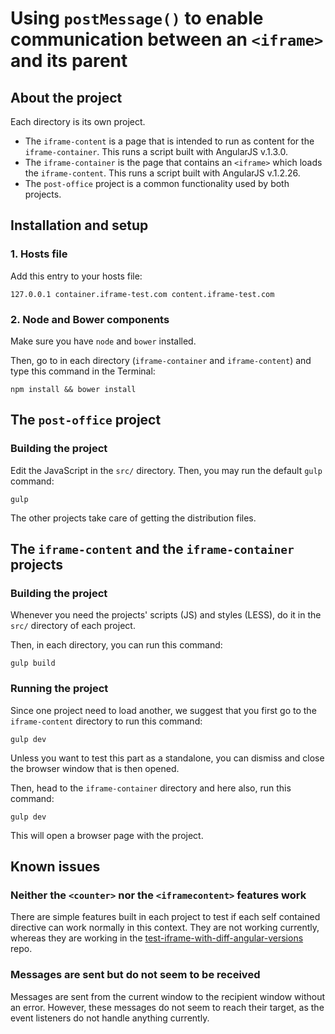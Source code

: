 # Using `postMessage()` to enable communication between an `<iframe>` and its parent

## About the project

Each directory is its own project.

- The `iframe-content` is a page that is intended to run as content for the `iframe-container`. This runs a script built with AngularJS v.1.3.0.
- The `iframe-container` is the page that contains an `<iframe>` which loads the `iframe-content`. This runs a script built with AngularJS v.1.2.26.
- The `post-office` project is a common functionality used by both projects.

## Installation and setup

### 1. Hosts file

Add this entry to your hosts file:

```
127.0.0.1 container.iframe-test.com content.iframe-test.com
```

### 2. Node and Bower components

Make sure you have `node` and `bower` installed.

Then, go to in each directory (`iframe-container` and `iframe-content`) and type this command in the Terminal:

```
npm install && bower install
```

## The `post-office` project

### Building the project

Edit the JavaScript in the `src/` directory. Then, you may run the default `gulp` command:

```
gulp
```

The other projects take care of getting the distribution files.

## The `iframe-content` and the `iframe-container` projects

### Building the project

Whenever you need the projects' scripts (JS) and styles (LESS), do it in the `src/` directory of each project.

Then, in each directory, you can run this command:

```
gulp build
```

### Running the project

Since one project need to load another, we suggest that you first go to the `iframe-content` directory to run this command:

```
gulp dev
```

Unless you want to test this part as a standalone, you can dismiss and close the browser window that is then opened.

Then, head to the `iframe-container` directory and here also, run this command:

```
gulp dev
```

This will open a browser page with the project.

## Known issues

### Neither the `<counter>` nor the `<iframecontent>` features work

There are simple features built in each project to test if each self contained directive can work normally in this context. They are not working currently, whereas they are working in the [test-iframe-with-diff-angular-versions](https://github.com/jansensan/test-iframe-with-diff-angular-versions) repo.

### Messages are sent but do not seem to be received

Messages are sent from the current window to the recipient window without an error. However, these messages do not seem to reach their target, as the event listeners do not handle anything currently.